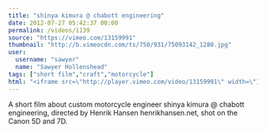 ```yaml
---
title: "shinya kimura @ chabott engineering"
date: 2012-07-27 05:42:37 00:00
permalink: /videos/1139
source: "https://vimeo.com/13159991"
thumbnail: "http://b.vimeocdn.com/ts/750/931/75093142_1280.jpg"
user:
  username: "sawyer"
  name: "Sawyer Hollenshead"
tags: ["short film","craft","motorcycle"]
html: "<iframe src=\"http://player.vimeo.com/video/13159991\" width=\"1280\" height=\"720\" frameborder=\"0\" webkitAllowFullScreen mozallowfullscreen allowFullScreen></iframe>"
---
```


A short film about custom motorcycle engineer shinya kimura @ chabott engineering, directed by Henrik Hansen henrikhansen.net, shot on the Canon 5D and 7D.